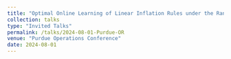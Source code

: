 ```yaml
---
title: "Optimal Online Learning of Linear Inflation Rules under the Random Yield"
collection: talks
type: "Invited Talks"
permalink: /talks/2024-08-01-Purdue-OR
venue: "Purdue Operations Conference"
date: 2024-08-01
---
```

